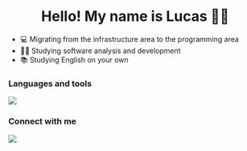 
<h1 align = "center" >Hello! My name is Lucas 🖖🏼</h1>

- 💻 Migrating from the infrastructure area to the programming area 
- 🧑‍🎓 Studying software analysis and development 
- 📚 Studying English on your own 
 
</div>

<div>
  <h3>Languages and tools </h3>
  <a href="https://skillicons.dev"> <img src="https://skillicons.dev/icons?i=html,css,js,mysql,git,github,linux,bootstrap"/></a>
</div>

<div>
 <h3 > Connect with me </h3>
  <a href="https://www.linkedin.com/in/lucas-vicente-564244174/" tang="_blank"> <img src = "https://img.shields.io/badge/LinkedIn-0077B5?style=for-the-badge&logo=linkedin&logoColor=white" tang="_blank" </img>  </a>
 
 </div>
